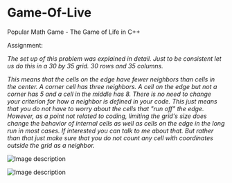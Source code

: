 # Game-Of-Live
Popular Math Game - The Game of Life in C++

Assignment: 

<i> The set up of this problem was explained in detail. Just to be consistent let us do this in a 30 by 35 grid. 30 rows and 35 columns.

This means that the cells on the edge have fewer neighbors than cells in the center. 
A corner cell has three neighbors. A cell on the edge but not a corner has 5 and a cell in the middle has 8. 
There is no need to change your criterion for how a neighbor is defined in your code. 
This just means that you do not have to worry about the cells that "run off" the edge. 
However, as a point not related to coding, limiting the grid's size does change the behavior 
of internal cells as well as cells on the edge in the long run in most cases. 
If interested you can talk to me about that. But rather than that just make sure that you 
do not count any cell with coordinates outside the grid as a neighbor. </i> 



![Image description](https://github.com/jasur-2902/Game-Of-Live/blob/master/img/Screen%20Shot%202019-12-31%20at%201.49.23%20AM.png?raw=true)

![Image description](https://github.com/jasur-2902/Game-Of-Live/blob/master/img/Screen%20Shot%202019-12-31%20at%201.49.33%20AM.png?raw=true)


